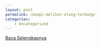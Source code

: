 ```yaml
---
layout: post
permalink: /mimpi-melihat-elang-terbang/
categories:
    - Uncategorized
---
```


[Baca Selengkapnya](/07)